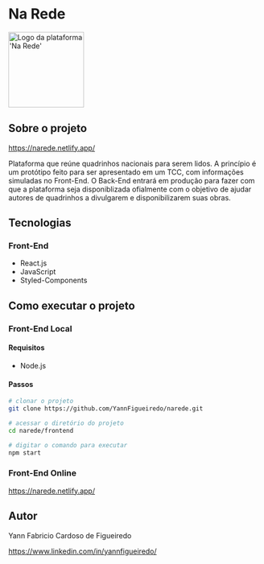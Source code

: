 # Na Rede
<img src="https://imgur.com/0thxGML.png" alt="Logo da plataforma 'Na Rede'" width="150" />

## Sobre o projeto
https://narede.netlify.app/

Plataforma que reúne quadrinhos nacionais para serem lidos. A princípio é um protótipo feito para ser apresentado em um TCC, com informações simuladas no Front-End. O Back-End entrará em produção para fazer com que a plataforma seja disponiblizada ofialmente com o objetivo de ajudar autores de quadrinhos a divulgarem e disponibilizarem suas obras.

## Tecnologias
### Front-End
- React.js
- JavaScript
- Styled-Components

## Como executar o projeto
### Front-End Local
#### Requisitos
- Node.js

#### Passos
```bash
# clonar o projeto
git clone https://github.com/YannFigueiredo/narede.git

# acessar o diretório do projeto
cd narede/frontend

# digitar o comando para executar
npm start
```
### Front-End Online
https://narede.netlify.app/

## Autor
Yann Fabricio Cardoso de Figueiredo

https://www.linkedin.com/in/yannfigueiredo/
